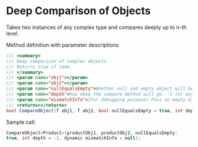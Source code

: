 # Deep Comparison of Objects
Takes two instances of any complex type and compares deeply up to n-th level.

Method definition with parameter descriptions
````c#
/// <summary>
/// Deep comparison of complex objects.
/// Returns true if same.
/// </summary>
/// <param name="obj1"></param>
/// <param name="obj2"></param>
/// <param name="nullEqualsEmpty">Whether null and empty object will be treated as equal or not. If true then those states will be treated as equal: null | empty | default | count 0 list</param>
/// <param name="depth">How deep the compare method will go. -1 (or any negative): infinite level; 0 (zer0): only immediate, non-complex properties, >0 (any positive number): comparison will continue till the mentioned level</param>
/// <param name="mismatchInfo">[For debugging purpose] Pass an empty ExpandoObject; information about mismatch will be included.</param>
/// <returns></returns>
bool CompareObject(T obj1, T obj2, bool nullEqualsEmpty = true, int depth = -1, dynamic mismatchInfo = null);
````

Sample call:
````c#
CompareObject<Product>(productObj1, productObj2, nullEqualsEmpty:
true, int depth = -1, dynamic mismatchInfo = null);
````
